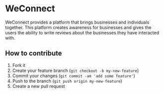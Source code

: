 # WeConnect
WeConnect provides a platform that brings businesses
and individuals together. This platform creates awareness
for businesses and gives the users the ability to write 
reviews about the businesses they have interacted with. 

## How to contribute

1. Fork it
2. Create your feature branch (`git checkout -b my-new-feature`)
3. Commit your changes (`git commit -am 'add some feature'`)
4. Push to the branch (`git push origin my-new-feature`)
5. Create a new pull request

